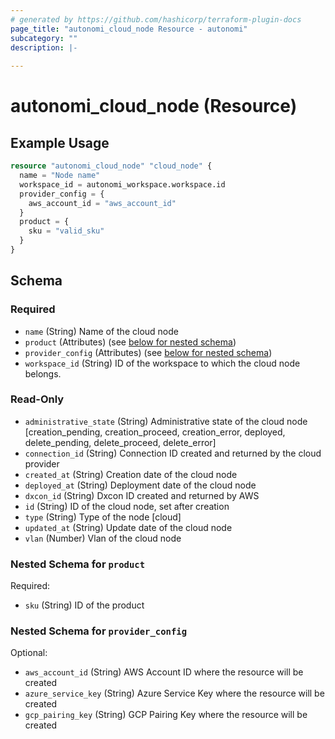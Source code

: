 ```yaml
---
# generated by https://github.com/hashicorp/terraform-plugin-docs
page_title: "autonomi_cloud_node Resource - autonomi"
subcategory: ""
description: |-
  
---
```


# autonomi_cloud_node (Resource)

## Example Usage

```terraform
resource "autonomi_cloud_node" "cloud_node" {
  name = "Node name"
  workspace_id = autonomi_workspace.workspace.id
  provider_config = {
    aws_account_id = "aws_account_id"
  }
  product = {
    sku = "valid_sku"
  }
}
```



<!-- schema generated by tfplugindocs -->
## Schema

### Required

- `name` (String) Name of the cloud node
- `product` (Attributes) (see [below for nested schema](#nestedatt--product))
- `provider_config` (Attributes) (see [below for nested schema](#nestedatt--provider_config))
- `workspace_id` (String) ID of the workspace to which the cloud node belongs.

### Read-Only

- `administrative_state` (String) Administrative state of the cloud node [creation_pending, creation_proceed, creation_error, deployed, delete_pending, delete_proceed, delete_error]
- `connection_id` (String) Connection ID created and returned by the cloud provider
- `created_at` (String) Creation date of the cloud node
- `deployed_at` (String) Deployment date of the cloud node
- `dxcon_id` (String) Dxcon ID created and returned by AWS
- `id` (String) ID of the cloud node, set after creation
- `type` (String) Type of the node [cloud]
- `updated_at` (String) Update date of the cloud node
- `vlan` (Number) Vlan of the cloud node

<a id="nestedatt--product"></a>
### Nested Schema for `product`

Required:

- `sku` (String) ID of the product


<a id="nestedatt--provider_config"></a>
### Nested Schema for `provider_config`

Optional:

- `aws_account_id` (String) AWS Account ID where the resource will be created
- `azure_service_key` (String) Azure Service Key where the resource will be created
- `gcp_pairing_key` (String) GCP Pairing Key where the resource will be created
